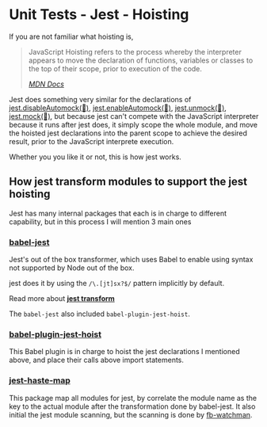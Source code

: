 # Unit Tests - Jest - Hoisting

If you are not familiar what hoisting is,

> JavaScript Hoisting refers to the process whereby the interpreter appears to move the declaration of functions, variables or classes to the top of their scope, prior to execution of the code.
>
> _[MDN Docs](https://developer.mozilla.org/en-US/docs/Glossary/Hoisting)_

Jest does something very similar for the declarations of [jest.disableAutomock(🤡)](./mocks/jest-disable-automock.md), [jest.enableAutomock(🤡)](./mocks/jest-enable-automock.md), [jest.unmock(🤡)](./mocks/jest-unmock.md), [jest.mock(🤡)](./mocks/jest-mock.md), but because jest can't compete with the JavaScript interpreter because it runs after jest does, it simply scope the whole module, and move the hoisted jest declarations into the parent scope to achieve the desired result, prior to the JavaScript interprete execution.

Whether you you like it or not, this is how jest works.

## How jest transform modules to support the jest hoisting

Jest has many internal packages that each is in charge to different capability, but in this process I will mention 3 main ones

### [babel-jest](https://github.com/facebook/jest/tree/main/packages/babel-jest)

Jest's out of the box transformer, which uses Babel to enable using syntax not supported by Node out of the box.

jest does it by using the `/\.[jt]sx?$/` pattern implicitly by default.

Read more about **[jest transform](./transform.md)**

The `babel-jest` also included `babel-plugin-jest-hoist`.

### [babel-plugin-jest-hoist](https://github.com/facebook/jest/tree/main/packages/babel-plugin-jest-hoist)

This Babel plugin is in charge to hoist the jest declarations I mentioned above, and place their calls above import statements.

### [jest-haste-map](https://github.com/facebook/jest/tree/main/packages/jest-haste-map)

This package map all modules for jest, by correlate the module name as the key to the actual module after the transformation done by babel-jest.
It also initial the jest module scanning, but the scanning is done by [fb-watchman](https://www.npmjs.com/package/fb-watchman).
